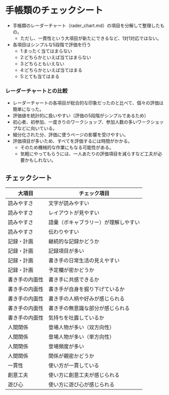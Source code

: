 # 手帳類のチェックシート

 
- 手帳類のレーダーチャート（rader_chart.md）の項目を分解して整理したもの。
  - ただし、一貫性という大項目が新たにできるなど、1対1対応ではない。 
- 各項目はシンプルな5段階で評価を行う
  - 1:まったく当てはまらない
  - 2:どちらかといえば当てはまらない
  - 3:どちらともいえない
  - 4:どちらかといえば当てはまる
  - 5:とても当てはまる


### レーダーチャートとの比較
- レーダーチャートの各項目が総合的な印象だったのと比べて、個々の評価は簡単になった。
- 評価値を統計的に扱いやすい（評価の5段階がシンプルであるため）
- 初心者、初参加、一度きりのワークショップ、参加人数の多いワークショップなどに向いている。
- 細分化された分、評価に使うページの影響を受けやすい。
- 評価項目が多いため、すべてを評価するには時間がかかる。
  - そのため機械的な作業にもなる可能性がある。
  - 気軽にやってもらうには、一人あたりの評価項目を減らすなど工夫が必要かもしれない。


## チェックシート

|  大項目  |  チェック項目  |
| ---- | ---- |
|  読みやすさ  |  文字が読みやすい  |
|  読みやすさ  |  レイアウトが見やすい  |
|  読みやすさ  |  語彙（ボキャブラリー）が理解しやすい  |
|  読みやすさ  |  伝わりやすい  |
|  記録・計画  |  継続的な記録かどうか  |
|  記録・計画  |  記録項目が多い  |
|  記録・計画  |  書き手の日常生活の見えやすい  |
|  記録・計画  |  予定欄が密かどうか  |
|  書き手の内面性  |  書き手に共感できるか  |
|  書き手の内面性  |  書き手が自身を掘り下げているか  |
|  書き手の内面性  |  書き手の人柄や好みが感じられる  |
|  書き手の内面性  |  書き手の無意識な部分が感じられる  |
|  書き手の内面性  |  気持ちを吐露しているか  |
|  人間関係  |  登場人物が多い（双方向性）  |
|  人間関係  |  登場人物が多い（単方向性）  |
|  人間関係  |  登場頻度が多い  |
|  人間関係  |  関係が親密かどうか  |
|  一貫性  |  使い方が一貫している  |
|  創意工夫  | 使い方に創意工夫が感じられる   |
|  遊び心  |  使い方に遊び心が感じられる  |
